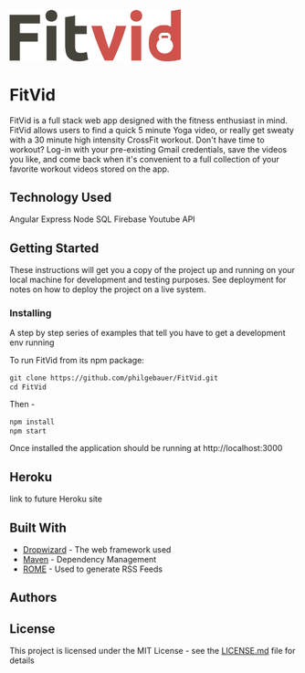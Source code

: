 <img src="server/public/media/FitVid.png" width="300">

<!-- # ![FitVid](server/media/FitVid.png =250x) -->


# FitVid

FitVid is a full stack web app designed with the fitness enthusiast in mind. FitVid allows users to find a quick 5 minute Yoga video, or really get sweaty with a 30 minute high intensity CrossFit workout. Don't have time to workout? Log-in with your pre-existing Gmail credentials,  save the videos you like, and come back when it's convenient to a full collection of your favorite workout videos stored on the app.

## Technology Used
Angular
Express
Node
SQL
Firebase
Youtube API


## Getting Started

These instructions will get you a copy of the project up and running on your local machine for development and testing purposes. See deployment for notes on how to deploy the project on a live system.



### Installing

A step by step series of examples that tell you have to get a development env running

To run FitVid from its npm package:

```
git clone https://github.com/philgebauer/FitVid.git
cd FitVid
```

Then -

```
npm install
npm start

```

Once installed the application should be running at http://localhost:3000


## Heroku

link to future Heroku site

## Built With

* [Dropwizard](http://www.dropwizard.io/1.0.2/docs/) - The web framework used
* [Maven](https://maven.apache.org/) - Dependency Management
* [ROME](https://rometools.github.io/rome/) - Used to generate RSS Feeds


## Authors


## License

This project is licensed under the MIT License - see the [LICENSE.md](LICENSE.md) file for details

